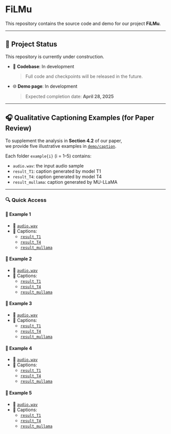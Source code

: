 # FiLMu

This repository contains the source code and demo for our project **FiLMu**.

---

## 🚧 Project Status

This repository is currently under construction.  
- 🧱 **Codebase**: In development  
  > Full code and checkpoints will be released in the future.
- 🌐 **Demo page**: In development  
  > Expected completion date: **April 28, 2025**

---

## 🎧 Qualitative Captioning Examples (for Paper Review)

To supplement the analysis in **Section 4.2** of our paper,  
we provide five illustrative examples in [`demo/caption`](./demo/caption).

Each folder `example{i}` (i = 1–5) contains:
- `audio.wav`: the input audio sample
- `result_T1`: caption generated by model T1
- `result_T4`: caption generated by model T4
- `result_mullama`: caption generated by MU-LLaMA

---

### 🔍 Quick Access

#### 📂 Example 1
- 🎵 [`audio.wav`](./demo/caption/example1/audio.wav)  
- 📄 Captions:  
  - [`result_T1`](./demo/caption/example1/result_T1)  
  - [`result_T4`](./demo/caption/example1/result_T4)  
  - [`result_mullama`](./demo/caption/example1/result_mullama)

#### 📂 Example 2
- 🎵 [`audio.wav`](./demo/caption/example2/audio.wav)  
- 📄 Captions:  
  - [`result_T1`](./demo/caption/example2/result_T1)  
  - [`result_T4`](./demo/caption/example2/result_T4)  
  - [`result_mullama`](./demo/caption/example2/result_mullama)

#### 📂 Example 3
- 🎵 [`audio.wav`](./demo/caption/example3/audio.wav)  
- 📄 Captions:  
  - [`result_T1`](./demo/caption/example3/result_T1)  
  - [`result_T4`](./demo/caption/example3/result_T4)  
  - [`result_mullama`](./demo/caption/example3/result_mullama)

#### 📂 Example 4
- 🎵 [`audio.wav`](./demo/caption/example4/audio.wav)  
- 📄 Captions:  
  - [`result_T1`](./demo/caption/example4/result_T1)  
  - [`result_T4`](./demo/caption/example4/result_T4)  
  - [`result_mullama`](./demo/caption/example4/result_mullama)

#### 📂 Example 5
- 🎵 [`audio.wav`](./demo/caption/example5/audio.wav)  
- 📄 Captions:  
  - [`result_T1`](./demo/caption/example5/result_T1)  
  - [`result_T4`](./demo/caption/example5/result_T4)  
  - [`result_mullama`](./demo/caption/example5/result_mullama)